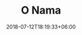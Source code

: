 ---
title: "O Nama"
date: 2018-07-12T18:19:33+06:00
bg_image: images/background/page-title.jpg
description : "This is meta description"
layout: "about"
draft: false

###################################### philosophy ####################################
philosophy:
  enable : true
  #subtitle : Know About
  title : Tu smo za Vas
  content : "Društvo je osnovano kako bi preko 20 godina iskustva, znanja i vještina stečenih u investiranju, ulaganju i financijama podijelila sa svima koji žele financijsku neovisnost, slobodu i sigurniju i bezbrižniju budućnost. Razmišljanje danas o vlastitim financijama, edukaciji, unaprjeđivanju sebe i investirajući da novac radi za Vas će Vam to i osigurati. Naša motivacija je uspješno, educirano te bogato i slobodno društvo i pojedinac.
  
<br><br>

Naziv: TB PRO INVEST, OBRT ZA USLUGE, VL. TINO BARIŠIĆ <br> 
Skraćeni naziv: TB PRO INVEST <br>
Adresa sjedišta: HRVATSKE MLADEŽI 28, VELIKA MLAKA <br> 
E-mail: tbpro.invest@gmail.com <br>
Internet stranica: https://tbproinvest.com/ <br> 
Telefon: +385 95 895 8053 <br>
OIB: 95914186840 <br> 
Matični broj: 98718096 <br>
Žiro-racun: HR1824840081135371057 <br>
SWIFT: RZBHHR2X <br>
"
  image : images/about/philosophy.jpg

###################################### ceo ########################################
ceo:
  enable : false
  bg_image : images/about/ceo.jpg
  title : Tu smo za Vas
  content : "Društvo je osnovano kako bi preko 20 godina iskustva, znanja i vještina stečenih u investiranju, ulaganju i financijama podijelila sa svima koji žele financijsku neovisnost, slobodu i sigurniju i bezbrižniju budućnost. Razmišljanje danas o vlastitim financijama, edukaciji, unaprjeđivanju sebe i investirajući da novac radi za Vas će Vam to i osigurati. Naša motivacija je uspješno, educirano te bogato i slobodno društvo i pojedinac.
"
  signature : images/about/ceo-signature.png
  name : Tino Barišić
  designation : CEO

########################################### Mission ###################################
mission:
  enable : false
  inherit_homepage: false
  subtitle : Our Goal
  title : Company Mission
  content : Lorem ipsum dolor sit amet consectetur adipisicing elit sed eiusmod tempor didunt laboris nisi ut aliquip ex ea commodo consequat.
  image : images/chart.png
#  accordion:
#  - title : Our Company Mission
#    description : Duis aute irure dolor in reprehenderit voluptate velit esse cillum dolore fugiat nulla pariatur.Excepteur sint ocaecat cupidatat non proident sunt culpa qui officia deserunt mollit anim id est laborum.
#    
#  - title : Our Company Vision
#    description : Duis aute irure dolor in reprehenderit voluptate velit esse cillum dolore fugiat nulla pariatur.Excepteur sint ocaecat cupidatat non proident sunt culpa qui officia deserunt mollit anim id est laborum.
#    
#  - title : Our Company Goal
#    description : Duis aute irure dolor in reprehenderit voluptate velit esse cillum dolore fugiat nulla pariatur.Excepteur sint ocaecat cupidatat non proident sunt culpa qui officia deserunt mollit anim id est laborum.

###################################### funfacts ####################################
funfacts:
  enable : false
  bg_image : images/background/cta.jpg
  counter:
  - title : Projects Done
    icon : ti-server # themify icon pack : https://themify.me/themify-icons
    count : 230
    
  - title : Satisfied Clients
    icon : ti-face-smile # themify icon pack : https://themify.me/themify-icons
    count : 789
    
  - title : Cup Of Coffee
    icon : ti-thumb-up # themify icon pack : https://themify.me/themify-icons
    count : 580
    
  - title : Awards Win
    icon : ti-cup # themify icon pack : https://themify.me/themify-icons
    count : 130

########################################### skill ###################################
skill:
  enable : false
  inherit_homepage: true
  subtitle : Our Skills
  title : Why Choose Us
  content: Lorem ipsum dolor sit amet, consectetur adipisicing elit, sed eiusmod tempor incididunt laboris nisi ut aliquip ex ea commodo consequat. <br><br> Duis aute irure dolor in reprehenderit voluptate velit esse cillum dolore fugiat nulla pariatur. Excepteur sint ocaecat cupidatat non proident sunt culpa qui officia deserunt mollit anim id est laborum. sed perspiciatis unde omnisiste natus error sit voluptatem accusantium.doloremque ladantium totam rem aperieaque ipsa quae ab illo inventore.veritatis. et quasi architecto beatae vitae dicta sunt explicabo.
  # funfacts
  funfacts :
#  - icon : ti-server # themify icon pack : https://themify.me/themify-icons
#    title : Projects Done
#    count : 230
#    
#  - icon : ti-face-smile # themify icon pack : https://themify.me/themify-icons
#    title : Satisfied Clients
#    count : 789
#    
#  - icon : ti-thumb-up # themify icon pack : https://themify.me/themify-icons
#    title : Cup Of Coffee
#    count : 580

  # progressbar
#  progressbar : 
#  - title : Branding
#    progress : 85%
#    
#  - title : Consulting
#    progress : 90%
#    
#  - title : Business
#    progress : 75%
#    
#  - title : Promotion
#    progress : 90%


---